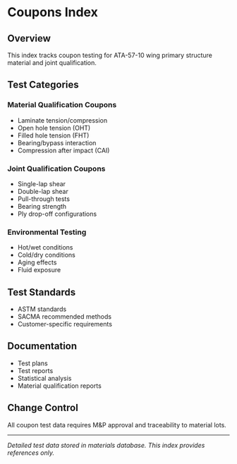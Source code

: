 # Coupons Index

## Overview
This index tracks coupon testing for ATA-57-10 wing primary structure material and joint qualification.

## Test Categories

### Material Qualification Coupons
- Laminate tension/compression
- Open hole tension (OHT)
- Filled hole tension (FHT)
- Bearing/bypass interaction
- Compression after impact (CAI)

### Joint Qualification Coupons
- Single-lap shear
- Double-lap shear
- Pull-through tests
- Bearing strength
- Ply drop-off configurations

### Environmental Testing
- Hot/wet conditions
- Cold/dry conditions
- Aging effects
- Fluid exposure

## Test Standards
- ASTM standards
- SACMA recommended methods
- Customer-specific requirements

## Documentation
- Test plans
- Test reports
- Statistical analysis
- Material qualification reports

## Change Control
All coupon test data requires M&P approval and traceability to material lots.

---
*Detailed test data stored in materials database. This index provides references only.*
